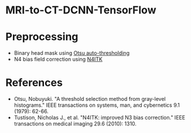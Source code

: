 # MRI-to-CT-DCNN-TensorFlow

# Preprocessing
- Binary head mask using [Otsu auto-thresholding](https://pdfs.semanticscholar.org/fa29/610048ae3f0ec13810979d0f27ad6971bdbf.pdf)
- N4 bias field correction using [N4ITK](https://ieeexplore.ieee.org/stamp/stamp.jsp?tp=&arnumber=5445030)

# References
- Otsu, Nobuyuki. "A threshold selection method from gray-level histograms." IEEE transactions on systems, man, and cybernetics 9.1 (1979): 62-66.
- Tustison, Nicholas J., et al. "N4ITK: improved N3 bias correction." IEEE transactions on medical imaging 29.6 (2010): 1310.
